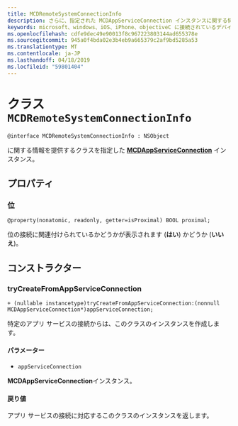 ```yaml
---
title: MCDRemoteSystemConnectionInfo
description: さらに、指定された MCDAppServiceConnection インスタンスに関する情報を提供するクラスです。
keywords: microsoft、windows、iOS、iPhone、objectiveC に接続されているデバイス、プロジェクトのローマ
ms.openlocfilehash: cdfe9dec49e90013f8c967223803144ad655378e
ms.sourcegitcommit: 945a0f4bda02e3b4eb9a665379c2af9bd5285a53
ms.translationtype: MT
ms.contentlocale: ja-JP
ms.lasthandoff: 04/18/2019
ms.locfileid: "59801404"
---
```

# <a name="class-mcdremotesystemconnectioninfo"></a>クラス `MCDRemoteSystemConnectionInfo` 

```
@interface MCDRemoteSystemConnectionInfo : NSObject
```  

に関する情報を提供するクラスを指定した **[MCDAppServiceConnection](MCDAppServiceConnection.md)** インスタンス。

## <a name="properties"></a>プロパティ

### <a name="proximal"></a>位
`@property(nonatomic, readonly, getter=isProximal) BOOL proximal;`

位の接続に関連付けられているかどうかが表示されます (**はい**) かどうか (**いいえ**)。

## <a name="constructors"></a>コンストラクター

### <a name="trycreatefromappserviceconnection"></a>tryCreateFromAppServiceConnection
`+ (nullable instancetype)tryCreateFromAppServiceConnection:(nonnull MCDAppServiceConnection*)appServiceConnection;`

特定のアプリ サービスの接続からは、このクラスのインスタンスを作成します。

#### <a name="parameters"></a>パラメーター
* `appServiceConnection` 

**MCDAppServiceConnection**インスタンス。

#### <a name="returns"></a>戻り値
アプリ サービスの接続に対応するこのクラスのインスタンスを返します。